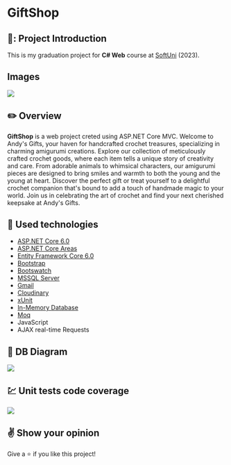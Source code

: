# GiftShop
 
## 🐻: Project Introduction
 
This is my graduation project for **C# Web** course at [SoftUni](https://softuni.bg/ "SoftUni") (2023).
 
## Images
![](https://res.cloudinary.com/andysgiftshop/image/upload/v1691787106/Andy_s_1_lo2gkb.png)
 
## :pencil2: Overview
 
**GiftShop** is a web project creted using ASP.NET Core MVC. Welcome to Andy's Gifts, your haven for handcrafted crochet treasures, specializing in charming amigurumi creations. Explore our collection of meticulously crafted crochet goods, where each item tells a unique story of creativity and care. From adorable animals to whimsical characters, our amigurumi pieces are designed to bring smiles and warmth to both the young and the young at heart. Discover the perfect gift or treat yourself to a delightful crochet companion that's bound to add a touch of handmade magic to your world. Join us in celebrating the art of crochet and find your next cherished keepsake at Andy's Gifts. 
 
## :hammer: Used technologies
* [ASP.NET Core 6.0](https://dotnet.microsoft.com/en-us/download/dotnet/6.0)
* [ASP.NET Core Areas](https://learn.microsoft.com/en-us/aspnet/core/mvc/controllers/areas?view=aspnetcore-6.0)
* [Entity Framework Core 6.0](https://learn.microsoft.com/en-us/ef/core/)
* [Bootstrap](https://github.com/twbs/bootstrap)
* [Bootswatch](https://bootswatch.com/)
* [MSSQL Server](https://www.microsoft.com/en-us/sql-server)
* [Gmail](https://mail.google.com)
* [Cloudinary](https://cloudinary.com/)
* [xUnit](https://github.com/xunit/xunit)
* [In-Memory Database](https://learn.microsoft.com/en-us/sql/relational-databases/in-memory-database?view=sql-server-ver16)
* [Moq](https://github.com/moq/moq)
* JavaScript
* AJAX real-time Requests

 
## :wrench: DB Diagram
![](https://res.cloudinary.com/andysgiftshop/image/upload/v1691786959/image_tgcn7m.png)

## :chart: Unit tests code coverage
![](https://res.cloudinary.com/andysgiftshop/image/upload/v1692435269/image_miql7v.png)

## :v: Show your opinion
Give a :star: if you like this project!
